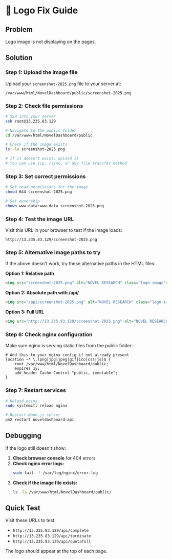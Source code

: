 # 🔧 Logo Fix Guide

## Problem
Logo image is not displaying on the pages.

## Solution

### Step 1: Upload the image file
Upload your `screenshot-2025.png` file to your server at:
```
/var/www/html/NovelDashboard/public/screenshot-2025.png
```

### Step 2: Check file permissions
```bash
# SSH into your server
ssh root@13.235.83.129

# Navigate to the public folder
cd /var/www/html/NovelDashboard/public

# Check if the image exists 
ls -la screenshot-2025.png

# If it doesn't exist, upload it
# You can use scp, rsync, or any file transfer method
```

### Step 3: Set correct permissions
```bash
# Set read permissions for the image
chmod 644 screenshot-2025.png

# Set ownership
chown www-data:www-data screenshot-2025.png
```

### Step 4: Test the image URL
Visit this URL in your browser to test if the image loads:
```
http://13.235.83.129/screenshot-2025.png
```

### Step 5: Alternative image paths to try
If the above doesn't work, try these alternative paths in the HTML files:

**Option 1: Relative path**
```html
<img src="screenshot-2025.png" alt="NOVEL RESEARCH" class="logo-image">
```

**Option 2: Absolute path with /api/**
```html
<img src="/api/screenshot-2025.png" alt="NOVEL RESEARCH" class="logo-image">
```

**Option 3: Full URL**
```html
<img src="http://13.235.83.129/screenshot-2025.png" alt="NOVEL RESEARCH" class="logo-image">
```

### Step 6: Check nginx configuration
Make sure nginx is serving static files from the public folder:

```nginx
# Add this to your nginx config if not already present
location ~* \.(png|jpg|jpeg|gif|ico|css|js)$ {
    root /var/www/html/NovelDashboard/public;
    expires 1y;
    add_header Cache-Control "public, immutable";
}
```

### Step 7: Restart services
```bash
# Reload nginx
sudo systemctl reload nginx

# Restart Node.js server
pm2 restart noveldashboard-api
```

## Debugging
If the logo still doesn't show:

1. **Check browser console** for 404 errors
2. **Check nginx error logs:**
   ```bash
   sudo tail -f /var/log/nginx/error.log
   ```
3. **Check if the image file exists:**
   ```bash
   ls -la /var/www/html/NovelDashboard/public/
   ```

## Quick Test
Visit these URLs to test:
- `http://13.235.83.129/api/complete`
- `http://13.235.83.129/api/terminate`
- `http://13.235.83.129/api/quotafull`

The logo should appear at the top of each page. 